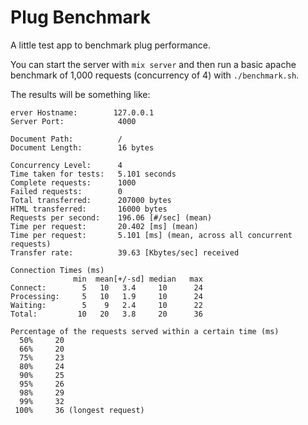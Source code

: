 Plug Benchmark
==============

A little test app to benchmark plug performance.

You can start the server  with `mix server` and then run a basic apache benchmark of 1,000 requests (concurrency of 4) with `./benchmark.sh`.

The results will be something like:

```
erver Hostname:        127.0.0.1
Server Port:            4000

Document Path:          /
Document Length:        16 bytes

Concurrency Level:      4
Time taken for tests:   5.101 seconds
Complete requests:      1000
Failed requests:        0
Total transferred:      207000 bytes
HTML transferred:       16000 bytes
Requests per second:    196.06 [#/sec] (mean)
Time per request:       20.402 [ms] (mean)
Time per request:       5.101 [ms] (mean, across all concurrent requests)
Transfer rate:          39.63 [Kbytes/sec] received

Connection Times (ms)
              min  mean[+/-sd] median   max
Connect:        5   10   3.4     10      24
Processing:     5   10   1.9     10      24
Waiting:        5    9   2.4     10      22
Total:         10   20   3.8     20      36

Percentage of the requests served within a certain time (ms)
  50%     20
  66%     20
  75%     23
  80%     24
  90%     25
  95%     26
  98%     29
  99%     32
 100%     36 (longest request)
```
